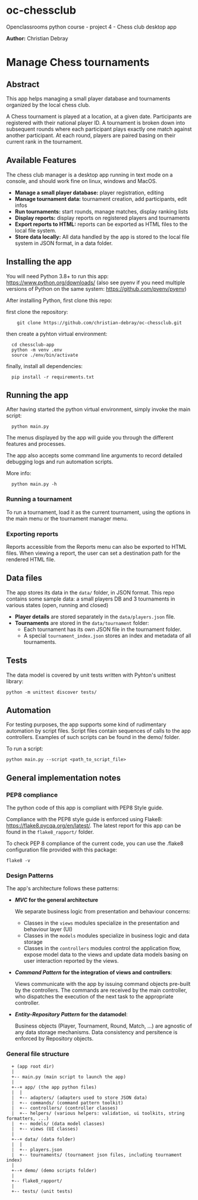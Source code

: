 # oc-chessclub
Openclassrooms python course - project 4 - Chess club desktop app

**Author:** Christian Debray

Manage Chess tournaments
========================

## Abstract
This app helps managing a small player database and tournaments organized
by the local chess club.

A Chess tournament is played at a location, at a given date.
Participants are registered with their national player ID.
A tournament is broken down into subsequent rounds where each participant plays exactly one match against
another participant. At each round, players are paired basing on their current rank in the tournament.

## Available Features

 The chess club manager is a desktop app running in text mode on a console, and should work fine on linux,
 windows and MacOS.

  - **Manage a small player database:** player registration, editing
  - **Manage tournament data:** tournament creation, add participants, edit infos
  - **Run tournaments:** start rounds, manage matches, display ranking lists
  - **Display reports:** display reports on registered players and tournaments
  - **Export reports to HTML:** reports can be exported as HTML files to the local file system.
  - **Store data locally:** All data handled by the app is stored to the local file system in JSON format, in a data folder.

## Installing the app

You will need Python 3.8+ to run this app: https://www.python.org/downloads/
(also see pyenv if you need multiple versions of Python on the same system: https://github.com/pyenv/pyenv)

After installing Python, first clone this repo:


first clone the repository:
```
    git clone https://github.com/christian-debray/oc-chessclub.git
```

then create a pyhton virtual environment:
```
  cd chessclub-app
  python -m venv .env
  source ./env/bin/activate
```

finally, install all dependencies:
```
  pip install -r requirements.txt
```

## Running the app

After having started the python virtual environment, simply invoke the main script:

```
  python main.py
```

The menus displayed by the app will guide you through the different features and processes.

The app also accepts some command line arguments to record detailed debugging logs and run automation scripts.

More info:

```
  python main.py -h
```

### Running a tournament

To run a tournament, load it as the current tournament, using the options in the main menu or the tournament manager menu.

### Exporting reports

Reports accessible from the Reports menu can also be exported to HTML files.
When viewing a report, the user can set a destination path for the rendered HTML file.

## Data files

The app stores its data in the `data/` folder, in JSON format. This repo contains some sample data:
a small players DB and 3 tournaments in various states (open, running and closed)

  - **Player details** are stored separately in the `data/players.json` file.
  - **Tournaments** are stored in the `data/tournament` folder:
     - Each tournament has its own JSON file in the tournament folder.
     - A special `tournament_index.json` stores an index and metadata of all tournaments.

## Tests

The data model is covered by unit tests written with Pyhton's unittest library:

```
python -m unittest discover tests/
```

## Automation
For testing purposes, the app supports some kind of rudimentary automation by script files.
Script files contain sequences of calls to the app controllers.
Examples of such scripts can be found in the demo/ folder.

To run a script:

```
python main.py --script <path_to_script_file>
```

## General implementation notes

### PEP8 compliance
The python code of this app is compliant with PEP8 Style guide.

Compliance with the PEP8 style guide is enforced using Flake8: https://flake8.pycqa.org/en/latest/.
The latest report for this app can be found in the `flake8_rapport/` folder.

To check PEP 8 compliance of the current code, you can use the .flake8 configuration file
provided with this package:

```
flake8 -v
```


 ### Design Patterns

 The app's architecture follows these patterns:

  - ***MVC* for the general architecture**

    We separate business logic from presentation and behaviour concerns:
      - Classes in the `views` modules specialize in the presentation and behaviour layer (UI)
      - Classes in the `models` modules specialize in business logic and data storage
      - Classes in the `controllers` modules control the application flow, expose model data
      to the views and update data models basing on user interaction reported by the views.

  - ***Command Pattern* for the integration of views and controllers**:

    Views communicate with the app by issuing command objects pre-built by the controllers.
    The commands are received by the main controller, who dispatches the execution of the next
    task to the appropriate controller.

  - ***Entity-Repository Pattern* for the datamodel**:

     Business objects (Player, Tournament, Round, Match, ...) are agnostic of any data storage mechanisms.
     Data consistency and persitence is enforced by Repository objects.

### General file structure
```
  + (app root dir)
  |
  +-- main.py (main script to launch the app)
  |
  +--+ app/ (the app python files)
  |  |
  |  +-- adapters/ (adapters used to store JSON data)
  |  +-- commands/ (command pattern toolkit)
  |  +-- controllers/ (controller classes)
  |  +-- helpers/ (various helpers: validation, ui toolkits, string formatters, ...)
  |  +-- models/ (data model classes)
  |  +-- views (UI classes)
  |
  +--+ data/ (data folder)
  |  |
  |  +-- players.json
  |  +-- tournaments/ (tournament json files, including tournament index)
  |   
  +--+ demo/ (demo scripts folder)
  |
  +-- flake8_rapport/
  |
  +-- tests/ (unit tests)
```